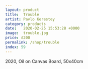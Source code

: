 ```yaml
---
layout: product
title:  Trouble
artist: Pavlo Kerestey
category: products
date:   2020-02-25 15:53:28 +0000
image:  trouble.jpg
price: £200
permalink: /shop/trouble
index: 59
---
```

2020, Oil on Canvas Board, 50x40cm
